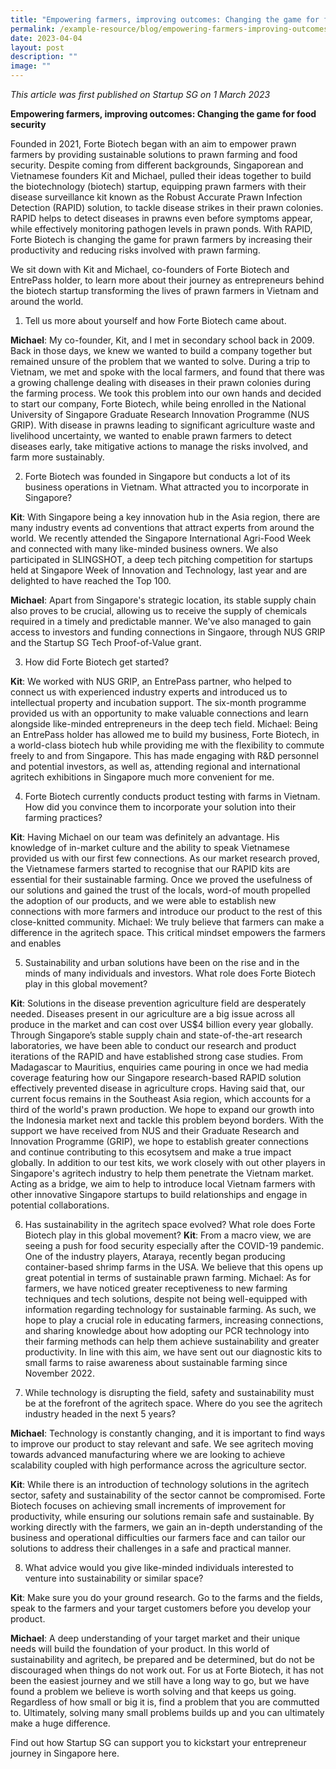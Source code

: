 ```yaml
---
title: "Empowering farmers, improving outcomes: Changing the game for food security"
permalink: /example-resource/blog/empowering-farmers-improving-outcomes/
date: 2023-04-04
layout: post
description: ""
image: ""
---
```

*This article was first published on Startup SG on 1 March 2023*

**Empowering farmers, improving outcomes: Changing the game for food security**

Founded in 2021, Forte Biotech began with an aim to empower prawn farmers by providing sustainable solutions to prawn farming and food security. Despite coming from different backgrounds, Singaporean and Vietnamese founders Kit
and Michael, pulled their ideas together to build the biotechnology (biotech) startup, equipping prawn farmers with their disease surveillance kit known as the Robust Accurate Prawn Infection Detection (RAPID) solution, to tackle disease strikes in their prawn colonies. RAPID helps to detect diseases in prawns even before symptoms appear, while effectively monitoring pathogen levels in prawn ponds. With RAPID, Forte Biotech is changing the game for prawn farmers by increasing their productivity and reducing risks involved with prawn farming.

We sit down with Kit and Michael, co-founders of Forte Biotech and EntrePass holder, to learn more about their journey as entrepreneurs behind the biotech startup transforming the lives of prawn farmers in Vietnam and around the world.

1. Tell us more about yourself and how Forte Biotech came about. 

**Michael**: My co-founder, Kit, and I met in secondary school back in 2009. Back in those days, we knew we wanted to build a company together but remained unsure of the problem that we wanted to solve. During a trip to Vietnam, we met and spoke with the local farmers, and found that there was a growing challenge dealing with diseases in their prawn colonies during the farming process. We took this problem into our own hands and decided to start our company, Forte Biotech, while being enrolled in the National University of Singapore Graduate Research Innovation Programme (NUS GRIP). With disease in prawns leading to significant agriculture waste and livelihood uncertainty, we wanted to enable prawn farmers to detect diseases early, take mitigative actions to manage the risks involved, and farm more sustainably. 

2. Forte Biotech was founded in Singapore but conducts a lot of its business operations in Vietnam. What attracted you to incorporate in Singapore? 

**Kit**: With Singapore being a key innovation hub in the Asia region, there are many industry events ad conventions that attract experts from around the world. We recently attended the Singapore International Agri-Food Week and connected with many like-minded business owners. We also participated in SLINGSHOT, a deep tech pitching competition for startups held at Singapore Week of Innovation and Technology, last year and are delighted to have reached the Top 100. 

**Michael**: Apart from Singapore's strategic location, its stable supply chain also proves to be crucial, allowing us to receive the supply of chemicals required in a timely and predictable manner. We've also managed to gain access to investors and funding connections in Singaore, through NUS GRIP and the Startup SG Tech Proof-of-Value grant. 

3. How did Forte Biotech get started? 

**Kit**: We worked with NUS GRIP, an EntrePass partner, who helped to connect us with experienced industry experts and introduced us to intellectual property and incubation support. The six-month programme provided us with an opportunity to make valuable connections and learn alongside like-minded entrepreneurs in the deep tech field. Michael: Being an EntrePass holder has allowed me to build my business, Forte Biotech, in a world-class biotech hub while providing me with the flexibility to commute freely to and from Singapore. This has made engaging with R&D personnel and potential investors, as well as, attending regional and international agritech exhibitions in Singapore much more convenient for me.

4. Forte Biotech currently conducts product testing with farms in Vietnam. How did you convince them to incorporate your solution into their farming practices? 

**Kit**: Having Michael on our team was definitely an advantage. His knowledge of in-market culture and the ability to speak Vietnamese provided us with our first few connections. As our market research proved, the Vietnamese farmers started to recognise that our RAPID kits are essential for their sustainable farming. Once we proved the usefulness of our solutions and gained the trust of the locals, word-of mouth propelled the adoption of our products, and we were able to establish new connections with more farmers and introduce our product to the rest of this close-knitted community. Michael: We truly believe that farmers can make a difference in the agritech space. This critical mindset empowers the farmers and enables 

5. Sustainability and urban solutions have been on the rise and in the minds of many individuals and investors. What role does Forte Biotech play in this global movement? 

**Kit**: Solutions in the disease prevention agriculture field are desperately needed. Diseases present in our agriculture are a big issue across all produce in the market and can cost over US$4 billion every year globally. Through Singapore’s stable supply chain and state-of-the-art research laboratories, we have been able to conduct our research and product iterations of the RAPID and have established strong case studies. From Madagascar to Mauritius, enquiries came pouring in once we had media coverage featuring how our Singapore research-based RAPID solution effectively prevented disease in agriculture crops. Having said that, our current focus remains in the Southeast Asia region, which accounts for a third of the world's prawn production. We hope to expand our growth into the Indonesia market next and tackle this problem beyond borders. With the support we have received from NUS and their Graduate Research and Innovation Programme (GRIP), we hope to establish greater connections and continue contributing to this ecosytsem and make a true impact globally. In addition to our test kits, we work closely with out other players in Singapore's agritech industry to help them penetrate the Vietnam market. Acting as a bridge, we aim to help to introduce local Vietnam farmers with other innovative Singapore startups to build relationships and engage in potential collaborations.

6. Has sustainability in the agritech space evolved? What role does Forte Biotech play in this global movement? 
**Kit**: From a macro view, we are seeing a push for food security especially after the COVID-19 pandemic. One of the industry players, Ataraya, recently began producing container-based shrimp farms in the USA. We believe that this opens up great potential in terms of sustainable prawn farming. Michael: As for farmers, we have noticed greater receptiveness to new farming techniques and tech solutions, despite not being well-equipped with information regarding technology for sustainable farming. As such, we hope to play a crucial role in educating farmers, increasing connections, and sharing knowledge about how adopting our PCR technology into their farming methods can help them achieve sustainability and greater productivity. In line with this aim, we have sent out our diagnostic kits to small farms to raise awareness about sustainable farming since November 2022.

6. While technology is disrupting the field, safety and sustainability must be at the forefront of the agritech space. Where do you see the agritech industry headed in the next 5 years? 

**Michael**: Technology is constantly changing, and it is important to find ways to improve our product to stay relevant and safe. We see agritech moving towards advanced manufacturing where we are looking to achieve scalability coupled with high performance across the agriculture sector. 

**Kit**: While there is an introduction of technology solutions in the agritech sector, safety and sustainability of the sector cannot be compromised. Forte Biotech focuses on achieving small increments of improvement for productivity, while ensuring our solutions remain safe and sustainable. By working directly with the farmers, we gain an in-depth understanding of the business and operational difficulties our farmers face and can tailor our solutions to address their challenges in a safe and practical manner. 

8. What advice would you give like-minded individuals interested to venture into sustainability or similar space?

**Kit**: Make sure you do your ground research. Go to the farms and the fields, speak to the farmers and your target customers before you develop your product. 

**Michael**: A deep understanding of your target market and their unique needs will build the foundation of your product. In this world of sustainability and agritech, be prepared and be determined, but do not be discouraged when things do not work out. For us at Forte Biotech, it has not been the easiest journey and we still have a long way to go, but we have found a problem we believe is worth solving and that keeps us going. Regardless of how small or big it is, find a problem that you are commutted to. Ultimately, solving many small problems builds up and you can ultimately make a huge difference.

Find out how Startup SG can support you to kickstart your entrepreneur journey in Singapore here.